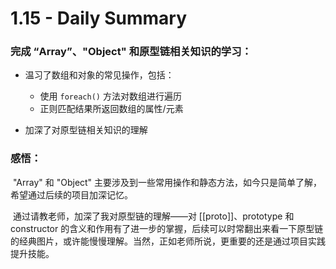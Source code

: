 # 1.15 - Daily Summary



### 完成 “Array”、"Object" 和原型链相关知识的学习：

- 温习了数组和对象的常见操作，包括：
  - 使用 `foreach()` 方法对数组进行遍历
  - 正则匹配结果所返回数组的属性/元素

- 加深了对原型链相关知识的理解



### 感悟：

​	"Array" 和 "Object" 主要涉及到一些常用操作和静态方法，如今只是简单了解，希望通过后续的项目加深记忆。

​	通过请教老师，加深了我对原型链的理解——对 [[proto]]、prototype 和 constructor 的含义和作用有了进一步的掌握，后续可以时常翻出来看一下原型链的经典图片，或许能慢慢理解。当然，正如老师所说，更重要的还是通过项目实践提升技能。